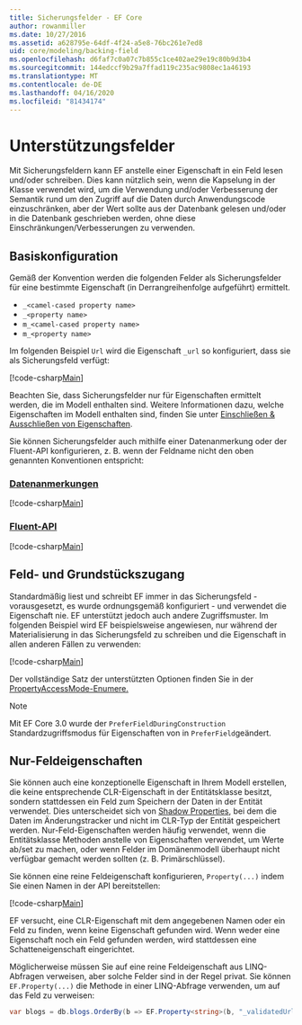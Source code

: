 ```yaml
---
title: Sicherungsfelder - EF Core
author: rowanmiller
ms.date: 10/27/2016
ms.assetid: a628795e-64df-4f24-a5e8-76bc261e7ed8
uid: core/modeling/backing-field
ms.openlocfilehash: d6faf7c0a07c7b855c1ce402ae29e19c80b9d3b4
ms.sourcegitcommit: 144edccf9b29a7ffad119c235ac9808ec1a46193
ms.translationtype: MT
ms.contentlocale: de-DE
ms.lasthandoff: 04/16/2020
ms.locfileid: "81434174"
---
```

# <a name="backing-fields"></a>Unterstützungsfelder

Mit Sicherungsfeldern kann EF anstelle einer Eigenschaft in ein Feld lesen und/oder schreiben. Dies kann nützlich sein, wenn die Kapselung in der Klasse verwendet wird, um die Verwendung und/oder Verbesserung der Semantik rund um den Zugriff auf die Daten durch Anwendungscode einzuschränken, aber der Wert sollte aus der Datenbank gelesen und/oder in die Datenbank geschrieben werden, ohne diese Einschränkungen/Verbesserungen zu verwenden.

## <a name="basic-configuration"></a>Basiskonfiguration

Gemäß der Konvention werden die folgenden Felder als Sicherungsfelder für eine bestimmte Eigenschaft (in Derrangreihenfolge aufgeführt) ermittelt. 

* `_<camel-cased property name>`
* `_<property name>`
* `m_<camel-cased property name>`
* `m_<property name>`

Im folgenden Beispiel `Url` wird die Eigenschaft `_url` so konfiguriert, dass sie als Sicherungsfeld verfügt:

[!code-csharp[Main](../../../samples/core/Modeling/Conventions/BackingField.cs#Sample)]

Beachten Sie, dass Sicherungsfelder nur für Eigenschaften ermittelt werden, die im Modell enthalten sind. Weitere Informationen dazu, welche Eigenschaften im Modell enthalten sind, finden Sie unter [Einschließen & Ausschließen von Eigenschaften](included-properties.md).

Sie können Sicherungsfelder auch mithilfe einer Datenanmerkung oder der Fluent-API konfigurieren, z. B. wenn der Feldname nicht den oben genannten Konventionen entspricht:

### <a name="data-annotations"></a>[Datenanmerkungen](#tab/data-annotations)

[!code-csharp[Main](../../../samples/core/Modeling/DataAnnotations/BackingField.cs?name=BackingField&highlight=7)]

### <a name="fluent-api"></a>[Fluent-API](#tab/fluent-api)

[!code-csharp[Main](../../../samples/core/Modeling/FluentAPI/BackingField.cs?name=BackingField&highlight=5)]

## <a name="field-and-property-access"></a>Feld- und Grundstückszugang

Standardmäßig liest und schreibt EF immer in das Sicherungsfeld - vorausgesetzt, es wurde ordnungsgemäß konfiguriert - und verwendet die Eigenschaft nie. EF unterstützt jedoch auch andere Zugriffsmuster. Im folgenden Beispiel wird EF beispielsweise angewiesen, nur während der Materialisierung in das Sicherungsfeld zu schreiben und die Eigenschaft in allen anderen Fällen zu verwenden:

[!code-csharp[Main](../../../samples/core/Modeling/FluentAPI/BackingFieldAccessMode.cs?name=BackingFieldAccessMode&highlight=6)]

Der vollständige Satz der unterstützten Optionen finden Sie in der [PropertyAccessMode-Enumere.](https://docs.microsoft.com/dotnet/api/microsoft.entityframeworkcore.propertyaccessmode)

> [!NOTE]
> Mit EF Core 3.0 wurde der `PreferFieldDuringConstruction` Standardzugriffsmodus für Eigenschaften von in `PreferField`geändert.

## <a name="field-only-properties"></a>Nur-Feldeigenschaften

Sie können auch eine konzeptionelle Eigenschaft in Ihrem Modell erstellen, die keine entsprechende CLR-Eigenschaft in der Entitätsklasse besitzt, sondern stattdessen ein Feld zum Speichern der Daten in der Entität verwendet. Dies unterscheidet sich von [Shadow Properties](shadow-properties.md), bei dem die Daten im Änderungstracker und nicht im CLR-Typ der Entität gespeichert werden. Nur-Feld-Eigenschaften werden häufig verwendet, wenn die Entitätsklasse Methoden anstelle von Eigenschaften verwendet, um Werte ab/set zu machen, oder wenn Felder im Domänenmodell überhaupt nicht verfügbar gemacht werden sollten (z. B. Primärschlüssel).

Sie können eine reine Feldeigenschaft konfigurieren, `Property(...)` indem Sie einen Namen in der API bereitstellen:

[!code-csharp[Main](../../../samples/core/Modeling/FluentAPI/BackingFieldNoProperty.cs#Sample)]

EF versucht, eine CLR-Eigenschaft mit dem angegebenen Namen oder ein Feld zu finden, wenn keine Eigenschaft gefunden wird. Wenn weder eine Eigenschaft noch ein Feld gefunden werden, wird stattdessen eine Schatteneigenschaft eingerichtet.

Möglicherweise müssen Sie auf eine reine Feldeigenschaft aus LINQ-Abfragen verweisen, aber solche Felder sind in der Regel privat. Sie können `EF.Property(...)` die Methode in einer LINQ-Abfrage verwenden, um auf das Feld zu verweisen:

``` csharp
var blogs = db.blogs.OrderBy(b => EF.Property<string>(b, "_validatedUrl"));
```
